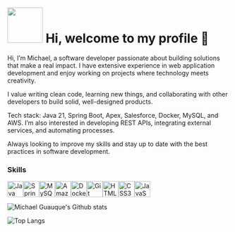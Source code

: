 # <img src="https://media.giphy.com/media/v1.Y2lkPTc5MGI3NjExbXd4OWZpd2trODZ5Y20zOG42NjRneG44NnlxZ24wOWtucW51bzVobCZlcD12MV9zdGlja2Vyc19zZWFyY2gmY3Q9cw/cNksZBXNRFX2H8wxBN/giphy.gif" width="80"> Hi, welcome to my profile 👋

Hi, I’m Michael, a software developer passionate about building solutions that make a real impact.
I have extensive experience in web application development and enjoy working on projects where technology meets creativity.

I value writing clean code, learning new things, and collaborating with other developers to build solid, well-designed products.

Tech stack: Java 21, Spring Boot, Apex, Salesforce, Docker, MySQL, and AWS.
I’m also interested in developing REST APIs, integrating external services, and automating processes.

Always looking to improve my skills and stay up to date with the best practices in software development.

### Skills

<p align="left">
<a href="https://www.oracle.com/java/" target="_blank" rel="noreferrer"><img src="https://raw.githubusercontent.com/danielcranney/readme-generator/main/public/icons/skills/java-colored.svg" alt="Java" title="Java" width="36" height="36" /></a><a href="https://spring.io/" target="_blank" rel="noreferrer"><img src="https://raw.githubusercontent.com/danielcranney/readme-generator/main/public/icons/skills/spring-boot-colored.svg" alt="Spring Boot" title="Spring Boot" width="36" height="36" /></a><a href="https://www.mysql.com/" target="_blank" rel="noreferrer"><img src="https://raw.githubusercontent.com/danielcranney/readme-generator/main/public/icons/skills/mysql-colored.svg" alt="MySQL" title="MySQL" width="36" height="36" /></a><a href="https://aws.amazon.com" target="_blank" rel="noreferrer"><img src="https://raw.githubusercontent.com/danielcranney/readme-generator/main/public/icons/skills/aws-colored-dark.svg" alt="Amazon Web Services" title="Amazon Web Services" width="36" height="36" /></a><a href="https://www.docker.com/" target="_blank" rel="noreferrer"><img src="https://raw.githubusercontent.com/danielcranney/readme-generator/main/public/icons/skills/docker-colored.svg" alt="Docker" title="Docker" width="36" height="36" /></a><a href="https://git-scm.com/" target="_blank" rel="noreferrer"><img src="https://raw.githubusercontent.com/danielcranney/readme-generator/main/public/icons/skills/git-colored.svg" alt="Git" title="Git" width="36" height="36" /></a><a href="https://developer.mozilla.org/en-US/docs/Glossary/HTML5" target="_blank" rel="noreferrer"><img src="https://raw.githubusercontent.com/danielcranney/readme-generator/main/public/icons/skills/html5-colored.svg" alt="HTML5" title="HTML5" width="36" height="36" /></a><a href="https://www.w3.org/TR/CSS/#css" target="_blank" rel="noreferrer"><img src="https://raw.githubusercontent.com/danielcranney/readme-generator/main/public/icons/skills/css3-colored.svg" alt="CSS3" title="CSS3" width="36" height="36" /></a><a href="https://developer.mozilla.org/en-US/docs/Web/JavaScript" target="_blank" rel="noreferrer"><img src="https://raw.githubusercontent.com/danielcranney/readme-generator/main/public/icons/skills/javascript-colored.svg" alt="JavaScript" title="JavaScript" width="36" height="36" /></a>
</p>

![Michael Guauque's Github stats](https://github-readme-stats.vercel.app/api?username=MichaelGuauque&include_all_commits=true&count_private=true&show_icons=true&line_height=20&theme=dark)

![Top Langs](https://github-readme-stats.vercel.app/api/top-langs/?username=MichaelGuauque&layout=compact&theme=dark)
